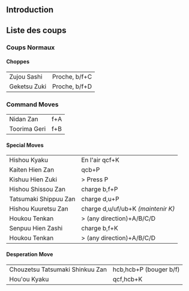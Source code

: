 ## Introduction

## Liste des coups

### Coups Normaux

#### Choppes

|              |               |
|--------------|---------------|
| Zujou Sashi  | Proche, b/f+C |
| Geketsu Zuki | Proche, b/f+D |

### Command Moves

|              |     |
|--------------|-----|
| Nidan Zan    | f+A |
| Toorima Geri | f+B |

#### Special Moves

|                       |                                    |
|-----------------------|------------------------------------|
| Hishou Kyaku          | En l'air qcf+K                     |
| Kaiten Hien Zan       | qcb+P                              |
| Kishuu Hien Zuki      | \> Press P                         |
| Hishou Shissou Zan    | charge b,f+P                       |
| Tatsumaki Shippuu Zan | charge d,u+P                       |
| Hishou Kuuretsu Zan   | charge d,u/uf/ub+K *(maintenir K)* |
| Houkou Tenkan         | \> (any direction)+A/B/C/D         |
| Senpuu Hien Zashi     | charge b,f+K                       |
| Houkou Tenkan         | \> (any direction)+A/B/C/D         |

#### Desperation Move

|                                 |                        |
|---------------------------------|------------------------|
| Chouzetsu Tatsumaki Shinkuu Zan | hcb,hcb+P (bouger b/f) |
| Hou'ou Kyaku                    | qcf,hcb+K              |
